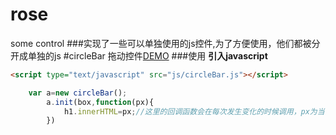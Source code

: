 # rose
some control
###实现了一些可以单独使用的js控件,为了方便使用，他们都被分开成单独的js
#circleBar 拖动控件<a href="http://www.thisummer.top/children/rose/circleBar/">DEMO</a>
###使用
**引入javascript**
```html
<script type="text/javascript" src="js/circleBar.js"></script>
```
```javascript
    var a=new circleBar();
		a.init(box,function(px){
			h1.innerHTML=px;//这里的回调函数会在每次发生变化的时候调用，px为当前进度
		})
```
